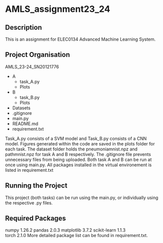 # AMLS_assignment23_24
## Description
This is an assignment for ELEC0134 Advanced Machine Learning System. 

## Project Organisation
AMLS_23-24_SN20121776
- A
    - task_A.py 
    - Plots
- B
    - task_B.py
    - Plots
- Datasets
- .gitignore
- main.py
- README.md
- requirement.txt

Task_A.py consists of a SVM model and Task_B.py consists of a CNN model. 
Figures generated within the code are saved in the plots folder for each task. 
The dataset folder holds the pneumoniamnist.npz and pathmnist.npz for task A and B respectively. 
The .gitignore file prevents unnecessary files from being uploaded.
Both task A and B can be run at once using main.py.
All packages installed in the virtual environement is listed in requirement.txt

## Running the Project
This project (both tasks) can be run using the main.py, or individually using the respective .py files. 

## Required Packages
numpy           1.26.2
pandas          2.0.3
matplotlib      3.7.2
scikit-learn    1.1.3     
torch           2.1.0
More detailed package list can be found in requirement.txt.